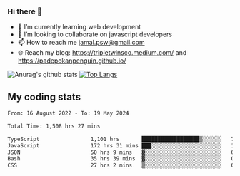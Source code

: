 ### Hi there 👋

<!--
**padepokanpenguin/padepokanpenguin** is a ✨ _special_ ✨ repository because its `README.md` (this file) appears on your GitHub profile.
-->

- 🌱 I’m currently learning  web development
- 👯 I’m looking to collaborate on javascript developers
- 📫 How to reach me jamal.psw@gmail.com
- 🌐 Reach my blog:
   https://tripletwinsco.medium.com/ and
   https://padepokanpenguin.github.io/

![Anurag's github stats](https://github-readme-stats.vercel.app/api?username=padepokanpenguin&count_private=true&disable_animations=false&show_icons=true&theme=default)
[![Top Langs](https://github-readme-stats.vercel.app/api/top-langs/?username=padepokanpenguin&theme=default&layout=compact)](https://github.com/padepokanpenguin)

## My coding stats

<!--START_SECTION:waka-->

```txt
From: 16 August 2022 - To: 19 May 2024

Total Time: 1,508 hrs 27 mins

TypeScript                1,101 hrs       ██████████████████▒░░░░░░   72.99 %
JavaScript                172 hrs 31 mins ███░░░░░░░░░░░░░░░░░░░░░░   11.44 %
JSON                      50 hrs 9 mins   ▓░░░░░░░░░░░░░░░░░░░░░░░░   03.32 %
Bash                      35 hrs 39 mins  ▓░░░░░░░░░░░░░░░░░░░░░░░░   02.36 %
CSS                       27 hrs 2 mins   ▒░░░░░░░░░░░░░░░░░░░░░░░░   01.79 %
```

<!--END_SECTION:waka-->


